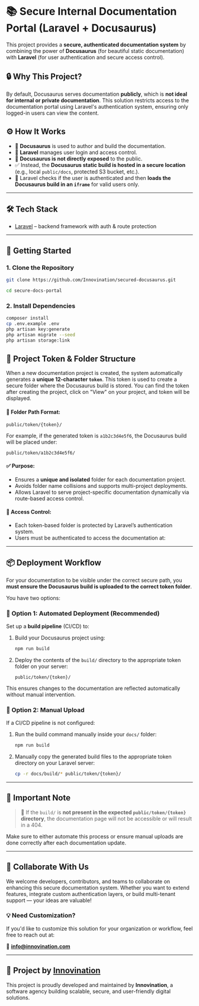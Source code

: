 # 📚 Secure Internal Documentation Portal (Laravel + Docusaurus)

This project provides a **secure, authenticated documentation system** by combining the power of **Docusaurus** (for beautiful static documentation) with **Laravel** (for user authentication and secure access control).

## 🔒 Why This Project?

By default, Docusaurus serves documentation **publicly**, which is **not ideal for internal or private documentation**. This solution restricts access to the documentation portal using Laravel's authentication system, ensuring only logged-in users can view the content.

## ⚙️ How It Works

- 📘 **Docusaurus** is used to author and build the documentation.
- 🔐 **Laravel** manages user login and access control.
- 🚫 **Docusaurus is not directly exposed** to the public.
- ✅ Instead, the **Docusaurus static build is hosted in a secure location** (e.g., local `public/docs`, protected S3 bucket, etc.).
- 🔄 Laravel checks if the user is authenticated and then **loads the Docusaurus build in an `iframe`** for valid users only.

---

## 🛠️ Tech Stack

- [Laravel](https://laravel.com) – backend framework with auth & route protection

---

## 🚀 Getting Started

### 1. Clone the Repository
```bash
git clone https://github.com/Innovination/secured-docusaurus.git

cd secure-docs-portal
```

### 2. Install Dependencies
```bash
composer install
cp .env.example .env
php artisan key:generate
php artisan migrate --seed
php artisan storage:link
```



## 📁 Project Token & Folder Structure

When a new documentation project is created, the system automatically generates a **unique 12-character `token`**. This token is used to create a secure folder where the Docusaurus build is stored. You can find the token after creating the project, click on "View" on your project, and token will be displayed.

#### 📌 Folder Path Format:

```
public/token/{token}/
```

For example, if the generated token is `a1b2c3d4e5f6`, the Docusaurus build will be placed under:

```
public/token/a1b2c3d4e5f6/
```

#### ✅ Purpose:

* Ensures a **unique and isolated** folder for each documentation project.
* Avoids folder name collisions and supports multi-project deployments.
* Allows Laravel to serve project-specific documentation dynamically via route-based access control.

#### 🔐 Access Control:

* Each token-based folder is protected by Laravel’s authentication system.
* Users must be authenticated to access the documentation at:


---

## 📦 Deployment Workflow

For your documentation to be visible under the correct secure path, you **must ensure the Docusaurus build is uploaded to the correct token folder**.

You have two options:

### 🔁 Option 1: Automated Deployment (Recommended)

Set up a **build pipeline** (CI/CD) to:

1. Build your Docusaurus project using:

   ```bash
   npm run build
   ```
2. Deploy the contents of the `build/` directory to the appropriate token folder on your server:

   ```
   public/token/{token}/
   ```

This ensures changes to the documentation are reflected automatically without manual intervention.

### 🧷 Option 2: Manual Upload

If a CI/CD pipeline is not configured:

1. Run the build command manually inside your `docs/` folder:

   ```bash
   npm run build
   ```
2. Manually copy the generated build files to the appropriate token directory on your Laravel server:

   ```bash
   cp -r docs/build/* public/token/{token}/
   ```

---

## 🔔 Important Note

> 🚨 If the `build/` is **not present in the expected `public/token/{token}` directory**, the documentation page will not be accessible or will result in a 404.

Make sure to either automate this process or ensure manual uploads are done correctly after each documentation update.

---


## 🤝 Collaborate With Us

We welcome developers, contributors, and teams to collaborate on enhancing this secure documentation system. Whether you want to extend features, integrate custom authentication layers, or build multi-tenant support — your ideas are valuable!

### 💡 Need Customization?

If you'd like to customize this solution for your organization or workflow, feel free to reach out at:

📧 **[info@innovination.com](mailto:info@innovination.com)**

---

## 🏢 Project by [Innovination](https://www.innovination.com)

This project is proudly developed and maintained by **Innovination**, a software agency building scalable, secure, and user-friendly digital solutions.
